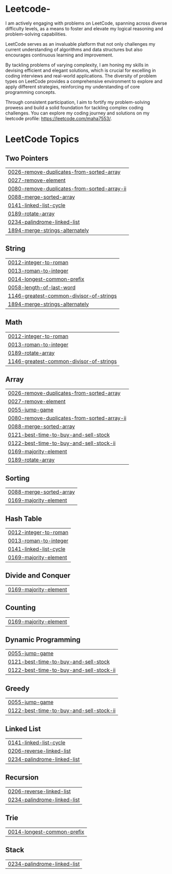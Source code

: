 # Leetcode-

I am actively engaging with problems on LeetCode, spanning across diverse difficulty levels,
as a means to foster and elevate my logical reasoning and problem-solving capabilities. 

LeetCode serves as an invaluable platform that not only challenges my current understanding of
algorithms and data structures but also encourages continuous learning and improvement. 

By tackling problems of varying complexity, I am honing my skills in devising efficient and elegant solutions,
which is crucial for excelling in coding interviews and real-world applications. The diversity of problem types on
LeetCode provides a comprehensive environment to explore and apply different strategies, reinforcing my understanding
of core programming concepts.

Through consistent participation, I aim to fortify my problem-solving prowess and build a solid foundation for 
tackling complex coding challenges. You can explore my coding journey and solutions on my leetcode profile: https://leetcode.com/maha7553/.

<!---LeetCode Topics Start-->
# LeetCode Topics
## Two Pointers
|  |
| ------- |
| [0026-remove-duplicates-from-sorted-array](https://github.com/maha123m/Leetcode-/tree/master/0026-remove-duplicates-from-sorted-array) |
| [0027-remove-element](https://github.com/maha123m/Leetcode-/tree/master/0027-remove-element) |
| [0080-remove-duplicates-from-sorted-array-ii](https://github.com/maha123m/Leetcode-/tree/master/0080-remove-duplicates-from-sorted-array-ii) |
| [0088-merge-sorted-array](https://github.com/maha123m/Leetcode-/tree/master/0088-merge-sorted-array) |
| [0141-linked-list-cycle](https://github.com/maha123m/Leetcode-/tree/master/0141-linked-list-cycle) |
| [0189-rotate-array](https://github.com/maha123m/Leetcode-/tree/master/0189-rotate-array) |
| [0234-palindrome-linked-list](https://github.com/maha123m/Leetcode-/tree/master/0234-palindrome-linked-list) |
| [1894-merge-strings-alternately](https://github.com/maha123m/Leetcode-/tree/master/1894-merge-strings-alternately) |
## String
|  |
| ------- |
| [0012-integer-to-roman](https://github.com/maha123m/Leetcode-/tree/master/0012-integer-to-roman) |
| [0013-roman-to-integer](https://github.com/maha123m/Leetcode-/tree/master/0013-roman-to-integer) |
| [0014-longest-common-prefix](https://github.com/maha123m/Leetcode-/tree/master/0014-longest-common-prefix) |
| [0058-length-of-last-word](https://github.com/maha123m/Leetcode-/tree/master/0058-length-of-last-word) |
| [1146-greatest-common-divisor-of-strings](https://github.com/maha123m/Leetcode-/tree/master/1146-greatest-common-divisor-of-strings) |
| [1894-merge-strings-alternately](https://github.com/maha123m/Leetcode-/tree/master/1894-merge-strings-alternately) |
## Math
|  |
| ------- |
| [0012-integer-to-roman](https://github.com/maha123m/Leetcode-/tree/master/0012-integer-to-roman) |
| [0013-roman-to-integer](https://github.com/maha123m/Leetcode-/tree/master/0013-roman-to-integer) |
| [0189-rotate-array](https://github.com/maha123m/Leetcode-/tree/master/0189-rotate-array) |
| [1146-greatest-common-divisor-of-strings](https://github.com/maha123m/Leetcode-/tree/master/1146-greatest-common-divisor-of-strings) |
## Array
|  |
| ------- |
| [0026-remove-duplicates-from-sorted-array](https://github.com/maha123m/Leetcode-/tree/master/0026-remove-duplicates-from-sorted-array) |
| [0027-remove-element](https://github.com/maha123m/Leetcode-/tree/master/0027-remove-element) |
| [0055-jump-game](https://github.com/maha123m/Leetcode-/tree/master/0055-jump-game) |
| [0080-remove-duplicates-from-sorted-array-ii](https://github.com/maha123m/Leetcode-/tree/master/0080-remove-duplicates-from-sorted-array-ii) |
| [0088-merge-sorted-array](https://github.com/maha123m/Leetcode-/tree/master/0088-merge-sorted-array) |
| [0121-best-time-to-buy-and-sell-stock](https://github.com/maha123m/Leetcode-/tree/master/0121-best-time-to-buy-and-sell-stock) |
| [0122-best-time-to-buy-and-sell-stock-ii](https://github.com/maha123m/Leetcode-/tree/master/0122-best-time-to-buy-and-sell-stock-ii) |
| [0169-majority-element](https://github.com/maha123m/Leetcode-/tree/master/0169-majority-element) |
| [0189-rotate-array](https://github.com/maha123m/Leetcode-/tree/master/0189-rotate-array) |
## Sorting
|  |
| ------- |
| [0088-merge-sorted-array](https://github.com/maha123m/Leetcode-/tree/master/0088-merge-sorted-array) |
| [0169-majority-element](https://github.com/maha123m/Leetcode-/tree/master/0169-majority-element) |
## Hash Table
|  |
| ------- |
| [0012-integer-to-roman](https://github.com/maha123m/Leetcode-/tree/master/0012-integer-to-roman) |
| [0013-roman-to-integer](https://github.com/maha123m/Leetcode-/tree/master/0013-roman-to-integer) |
| [0141-linked-list-cycle](https://github.com/maha123m/Leetcode-/tree/master/0141-linked-list-cycle) |
| [0169-majority-element](https://github.com/maha123m/Leetcode-/tree/master/0169-majority-element) |
## Divide and Conquer
|  |
| ------- |
| [0169-majority-element](https://github.com/maha123m/Leetcode-/tree/master/0169-majority-element) |
## Counting
|  |
| ------- |
| [0169-majority-element](https://github.com/maha123m/Leetcode-/tree/master/0169-majority-element) |
## Dynamic Programming
|  |
| ------- |
| [0055-jump-game](https://github.com/maha123m/Leetcode-/tree/master/0055-jump-game) |
| [0121-best-time-to-buy-and-sell-stock](https://github.com/maha123m/Leetcode-/tree/master/0121-best-time-to-buy-and-sell-stock) |
| [0122-best-time-to-buy-and-sell-stock-ii](https://github.com/maha123m/Leetcode-/tree/master/0122-best-time-to-buy-and-sell-stock-ii) |
## Greedy
|  |
| ------- |
| [0055-jump-game](https://github.com/maha123m/Leetcode-/tree/master/0055-jump-game) |
| [0122-best-time-to-buy-and-sell-stock-ii](https://github.com/maha123m/Leetcode-/tree/master/0122-best-time-to-buy-and-sell-stock-ii) |
## Linked List
|  |
| ------- |
| [0141-linked-list-cycle](https://github.com/maha123m/Leetcode-/tree/master/0141-linked-list-cycle) |
| [0206-reverse-linked-list](https://github.com/maha123m/Leetcode-/tree/master/0206-reverse-linked-list) |
| [0234-palindrome-linked-list](https://github.com/maha123m/Leetcode-/tree/master/0234-palindrome-linked-list) |
## Recursion
|  |
| ------- |
| [0206-reverse-linked-list](https://github.com/maha123m/Leetcode-/tree/master/0206-reverse-linked-list) |
| [0234-palindrome-linked-list](https://github.com/maha123m/Leetcode-/tree/master/0234-palindrome-linked-list) |
## Trie
|  |
| ------- |
| [0014-longest-common-prefix](https://github.com/maha123m/Leetcode-/tree/master/0014-longest-common-prefix) |
## Stack
|  |
| ------- |
| [0234-palindrome-linked-list](https://github.com/maha123m/Leetcode-/tree/master/0234-palindrome-linked-list) |
<!---LeetCode Topics End-->